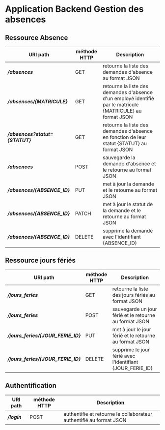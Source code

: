 Application Backend Gestion des absences
========================================


Ressource Absence
-------------------



URI path                         |  méthode HTTP  |  Description  
-------------------------------- | -------------- | --------------------------------------------------------------------------
**_/absences_**                  |  GET           |  retourne la liste des demandes d'absence au format JSON
**_/absences/{MATRICULE}_**      |  GET           |  retourne la liste des demandes d'absence d'un employé identifié par le matricule {MATRICULE}  au format JSON
**_/absences?statut={STATUT}_**  |  GET           |  retourne la liste des demandes d'absence en fonction de leur statut {STATUT} au format JSON
**_/absences_**                  |  POST          |  sauvegarde la demande d'absence et le retourne au format JSON
**_/absences/{ABSENCE_ID}_**     |  PUT           |  met à jour la demande et le retourne au format JSON
**_/absences/{ABSENCE_ID}_**     |  PATCH         |  met à jour le statut de la demande et le retourne au format JSON
**_/absences/{ABSENCE_ID}_**     |  DELETE        |  supprime la demande avec l'identifiant {ABSENCE_ID}



Ressource jours fériés
-----------------------


URI path                         |  méthode HTTP  |  Description     
-------------------------------- | -------------- | --------------------------------------------------------------------------
**_/jours_feries_**              |  GET           |  retourne la liste des jours fériés au format JSON
**_/jours_feries_**              |  POST          |  sauvegarde un jour férié et le retourne au format JSON
**_/jours_feries/{JOUR_FERIE_ID}_**  |  PUT       |  met à jour le jour férié et le retourne au format JSON
**_/jours_feries/{JOUR_FERIE_ID}_**  |  DELETE    |  supprime le jour férié avec l'identifiant {JOUR_FERIE_ID}



Authentification
-----------------

URI path                         |  méthode HTTP  |  Description     
-------------------------------- | -------------- | --------------------------------------------------------------------------
**_/login_**                     |  POST          |  authentifie et retourne le collaborateur authentifié au format JSON
